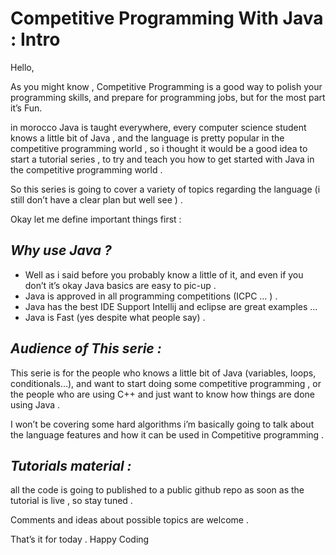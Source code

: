 <h1>Competitive Programming With Java : Intro</h1>

Hello,

As you might know , Competitive Programming is a good way to polish your programming skills, and prepare for programming jobs, but for the most part it’s Fun.

in morocco Java is taught everywhere, every computer science student knows a little bit of Java , and the language is pretty popular in the competitive programming world , so i thought it would be a good idea to start a tutorial series , to try and teach you how to get started with Java in the competitive programming world .

So this series is going to cover a variety of topics regarding the language (i still don’t have a clear plan but well see ) .

Okay let me define important things first :

<h2><i>Why use Java ?</i></h2>
<ul>
    <li>Well as i said before you probably know a little of it, and even if you don’t it’s okay Java basics are easy to pic-up .</li>
    <li>Java is approved in all programming competitions  (ICPC … ) .</li>
    <li>Java has the best IDE Support Intellij and eclipse are great examples …</li>
    <li> Java is Fast (yes despite what people say) .</li>
</ul>

<h2><i>Audience of This serie :</i></h2>

This serie is for the people who knows a little bit of Java (variables, loops, conditionals…), and want to start doing some competitive programming , or the people who are using C++ and just want to know how things are done using Java .

I won’t be covering some hard algorithms i’m basically going to talk about the language features and how it can be used in Competitive programming .

<h2><i>Tutorials material :   </i></h2>
 
all the code is going to published to a public github repo as soon as the tutorial is live , so stay tuned .

Comments and ideas about possible topics are welcome .

That’s it for today . Happy Coding
